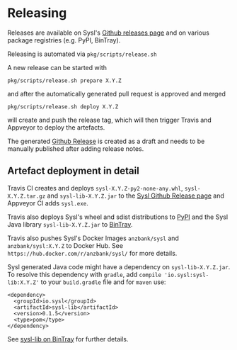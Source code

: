Releasing
=========

Releases are available on Sysl's [Github releases page](https://github.com/Joshcarp/sysl/releases) and on various package registries (e.g. PyPI, BinTray).

Releasing is automated via `pkg/scripts/release.sh`

A new release can be started with

	pkg/scripts/release.sh prepare X.Y.Z

and after the automatically generated pull request is approved and merged

	pkg/scripts/release.sh deploy X.Y.Z

will create and push the release tag, which will then trigger Travis and Appveyor to deploy the artefacts.

The generated [Github Release]((https://github.com/Joshcarp/sysl/releases)) is created as a draft and needs to be manually published after adding release notes.


## Artefact deployment in detail

Travis CI creates and deploys `sysl-X.Y.Z-py2-none-any.whl`, `sysl-X.Y.Z.tar.gz` and `sysl-lib-X.Y.Z.jar` to the [Sysl Github Release page](https://github.com/Joshcarp/sysl/releases) and Appveyor CI adds `sysl.exe`.

Travis also deploys Sysl's wheel and sdist distributions to [PyPI](https://pypi.python.org/pypi/sysl) and the Sysl Java library `sysl-lib-X.Y.Z.jar` to [BinTray](https://bintray.com/anz-bank/maven/sysl-lib/).

Travis also pushes Sysl's Docker Images `anzbank/sysl` and `anzbank/sysl:X.Y.Z` to Docker Hub. See `https://hub.docker.com/r/anzbank/sysl/` for more details.

Sysl generated Java code might have a dependency on `sysl-lib-X.Y.Z.jar`. To resolve this dependency with `gradle`, add `compile 'io.sysl:sysl-lib:X.Y.Z'` to your `build.gradle` file and for `maven` use:

```
<dependency>
  <groupId>io.sysl</groupId>
  <artifactId>sysl-lib</artifactId>
  <version>0.1.5</version>
  <type>pom</type>
</dependency>
```
See [sysl-lib on BinTray](https://bintray.com/anz-bank/maven/sysl-lib/) for further details.
